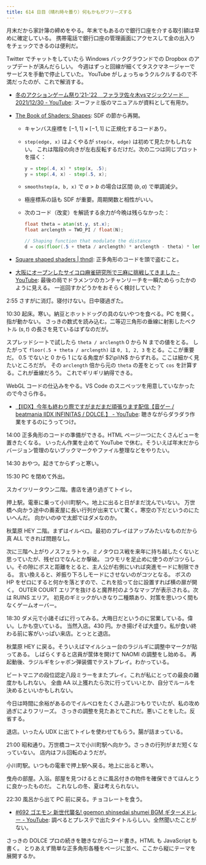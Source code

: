 ```yaml
---
title: 614 日目（晴れ時々曇り）何もかもがフリーズする
---
```


月末だから家計簿の締めをやる。年末でもあるので銀行口座を介する取引額は早めに確定している。
携帯電話で銀行口座の管理画面にアクセスして金の出入りをチェックできるのは便利だ。

Twitter でチャットをしていたら Windows バックグラウンドでの Dropbox のアップデートが済んだらしい。
今週はずっと回線が細くてタスクマネージャーでサービスを手動で停止していた。
YouTube がしょっちゅうクルクルするので不満だったのが、これで解消する。

* [冬のアクションゲーム祭り'21-'22　ファラヲ佐々木vsマジックソード　2021/12/30 - YouTube](https://www.youtube.com/watch?v=PYpNQDM-29M):
  スーファミ版のマニュアルが資料として有用か。
* [The Book of Shaders: Shapes](https://thebookofshaders.com/07/): SDF の節から再開。
  * キャンバス座標を ${[-1, 1] \times [-1, 1]}$ に正規化するコードあり。
  * `step(edge, x)` はよくやるが `step(x, edge)` は初めて見たかもしれない。
    これは階段の向きが左右反転するだけだ。次の二つは同じプロットを描く：

    ```glsl
    y = step(.4, x) * step(x, .5);
    y = step(.4, x) - step(.5, x);
    ```

  * `smoothstep(a, b, x)` で ${a \gt b}$ の場合は区間 ${(b, a)}$ で単調減少。
  * 極座標系の話も SDF が重要。周期関数と相性がいい。
  * 次のコード（改変）を解読する余力が今晩は残らなかった：

    ```glsl
    float theta = atan(st.y, st.x);
    float arclength = TWO_PI / float(N);

    // Shaping function that modulate the distance
    d = cos(floor(.5 + theta / arclength) * arclength - theta) * length(st);
    ```

* [Square shaped shaders &#x7c; thndl](https://thndl.com/square-shaped-shaders.html):
  正多角形のコードを頭で盗むこと。
* [大阪にオープンしたサイコロ麻雀研究所で三麻に挑戦してきました - YouTube](https://www.youtube.com/watch?v=dOaO-wAMuXQ):
  最後の局でドラメンツのカンチャンリーチを一瞬ためらったかのように見える。
  一巡回すかどうかをおそらく検討していた？

2:55 さすがに消灯。寝付けない。日中寝過ぎた。

10:30 起床。寒い。納豆とホットドッグの具のないやつを食べる。PC を開く。指が動かない。
さっきの数式を読み込む。二等辺三角形の垂線に射影したベクトル ${(s, t)}$ の長さを見ているはずなのだが。

スプレッドシートで試したら `theta / arclength` 0 から N までの値をとる。
したがって `floor(.5 + theta / arclength)` は `0, 1, 2, 3` をとる。ここが重要だ。
0.5 でないと 0 から 1 になる角度が $2\pi\N$ からずれる。ここは細かく見たいところだが。
その `arclength` 倍から元の `theta` の差をとって `cos` を計算する。これが垂線だろう。
これでギリギリ納得できる。

WebGL コードの仕込みをやる。VS Code のスニペッツを用意していなかったので今さら作る。

* [【IIDX】今年も終わり際ですがまだまだ頑張ります配信【音ゲー / beatmania IIDX INFINITAS / DOLCE.】 - YouTube](https://www.youtube.com/watch?v=3K-9Ez9qYGY):
  聴きながらダラダラ作業をするのにうってつけ。

14:00 正多角形のコードの準備ができる。HTML ページ一つにたくさんビューを置きたくなる。
いったん作業を止めて YouTube で休む。そういえば年末だからバージョン管理のないブックマークやファイル整理などをやりたい。

14:30 おやつ。起きてからずっと寒い。

15:30 PC を閉めて外出。

スカイツリータウン二階。書店を通り過ぎてトイレ。

押上駅。電車に乗って小川町駅へ。地上に出ると日がまだ沈んでいない。
万世橋へ向かう途中の蕎麦屋に長い行列が出来ていて驚く。寒空の下だというのにたいへんだ。
向かいのゆで太郎ではダメなのか。

秋葉原 HEY 二階。まずはイルベロ。最初のプレイはアップみたいなものだから真 ALL できれば問題なし。

次に三階へ上がりノスフェラトゥ。ミノタウロス戦を来年に持ち越したくないと思っていたが、残ゼロでなんとか撃破。
コウモリを足止めに使うのがコツらしい。その隙にボスと距離をとると、主人公が右側にいれば突進モードに制限できる。
言い換えると、斧振り下ろしモードにさせないのがコツとなる。
ボスの HP をゼロにすると何かを落とすので、これを拾って台に設置すれば横の扉が開く。
OUTER COURT エリアを抜けると魔界村のようなマップが表示される。次は RUINS エリア。
初見のギミックがいきなり二種類あり、対策を思いつく間もなくゲームオーバー。

18:30 ダメ元で小諸そばに行ってみる。大晦日だというのに営業している。偉い。しかも空いている。
当然入店。430 円。かき揚げそば大盛り。私が食い終わる前に客がいっぱい来店。とっとと退店。

秋葉原 HEY に戻る。そういえばマイルシュー台のラジルギに調整中マークが貼ってある。
しばらくすると店員が筐体を開けて NAOMI の調整をし始める。
再起動後、ラジルギをシャボン弾装備でテストプレイ。わかっている。

ビートマニアの段位認定八段ミラーをまたプレイ。これが私にとっての最良の難度かもしれない。
全曲 AA 以上獲れたら次に行っていいとか、自分でルールを決めるといいかもしれない。

今日は時間に余裕があるのでイルベロをたくさん遊ぶつもりでいたが、私の攻め過ぎによりフリーズ。
さっきの調整を見たあとでこれだ。悪いことをした。反省する。

退店。いったん UDX に出てトイレを使わせてもらう。腸が詰まっている。

21:00 昭和通り。万世橋コースで小川町駅へ向かう。さっきの行列がまだ短くなっていない。
店内はフル回転のようだが。

小川町駅。いつもの電車で押上駅へ戻る。地上に出ると寒い。

曳舟の部屋。入浴。部屋を見つけるときに風呂付きの物件を確保できてほんとうに良かったものだ。
これなしの冬、夏は考えられない。

22:30 風呂から出て PC 前に戻る。チョコレートを食う。

* [&#x23;692 ゴエモン 新世代襲名! goemon shinsedai shumei BGM ギターメドレー - YouTube](https://www.youtube.com/watch?v=OUEgUfdQaUk):
  調べるとプレステで出たタイトルらしい。全然聞いたことがない。

さっきの DOLCE プロの続きを聴きながらコード書き。HTML も JavaScript も書く。
とりあえず簡単な正多角形各種をページに並べ、ここから縦にテーマを展開するか。

